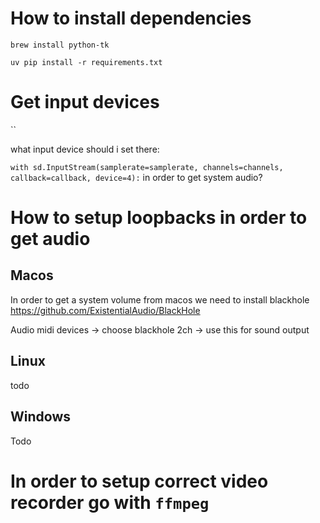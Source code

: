 # How to install dependencies

`brew install python-tk`

`uv pip install -r requirements.txt`

# Get input devices

``

what input device should i set there:

`with sd.InputStream(samplerate=samplerate, channels=channels, callback=callback, device=4):` in order to get system audio?



# How to setup loopbacks in order to get audio

## Macos

In order to get a system volume from macos we need to install blackhole https://github.com/ExistentialAudio/BlackHole

Audio midi devices -> choose blackhole 2ch -> use this for sound output

## Linux

todo

## Windows

Todo



# In order to setup correct video recorder go with `ffmpeg`